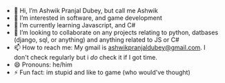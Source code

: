 - 👋 Hi, I’m Ashwik Pranjal Dubey, but call me Ashwik
- 👀 I’m interested in software, and game development
- 🌱 I’m currently learning Javascript, and C#
- 💞️ I’m looking to collaborate on any projects relating to python, datbases (django, sql, or anything) and anything related to JS or C#
- 📫 How to reach me: My gmail is ashwikpranjaldubey@gmail.com. I don't check regularly but i *do* check it if I got time.
- 😄 Pronouns: he/him
- ⚡ Fun fact: im stupid and like to game (who would've thought)
